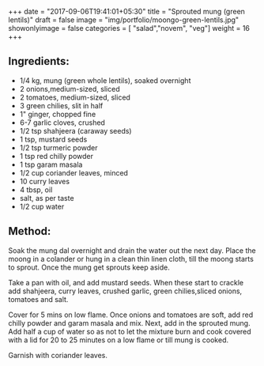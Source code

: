 +++
date = "2017-09-06T19:41:01+05:30"
title = "Sprouted mung (green lentils)"
draft = false
image = "img/portfolio/moongo-green-lentils.jpg"
showonlyimage = false
categories = [ "salad","novem", "veg"] 
weight = 16
+++


<!--more-->

## Ingredients:

  - 1/4 kg, mung (green whole lentils), soaked overnight
  - 2 onions,medium-sized, sliced
  - 2 tomatoes, medium-sized, sliced
  - 3 green chilies, slit in half
  - 1" ginger, chopped fine
  - 6-7 garlic cloves, crushed
  - 1/2 tsp shahjeera (caraway seeds)
  - 1 tsp, mustard seeds
  - 1/2 tsp turmeric powder
  - 1 tsp red chilly powder
  - 1 tsp garam masala
  - 1/2 cup coriander leaves, minced
  - 10 curry leaves
  - 4 tbsp, oil
  - salt, as per taste
  - 1/2 cup water

## Method:

Soak the mung dal overnight and drain the water out the next day. Place
the moong in a colander or hung in a clean thin linen cloth, till the
moong starts to sprout. Once the mung get sprouts keep aside.

Take a pan with oil, and add mustard seeds. When these start to crackle
add shahjeera, curry leaves, crushed garlic, green chilies,sliced
onions, tomatoes and salt.

Cover for 5 mins on low flame. Once onions and tomatoes are soft, add
red chilly powder and garam masala and mix. Next, add in the sprouted
mung. Add half a cup of water so as not to let the mixture burn and cook
covered with a lid for 20 to 25 minutes on a low flame or till mung
is cooked.

Garnish with coriander leaves.

